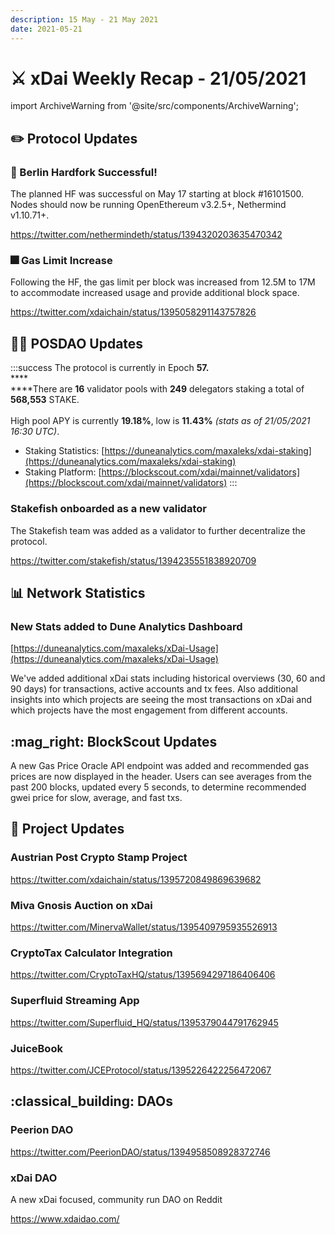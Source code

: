 ```yaml
---
description: 15 May - 21 May 2021
date: 2021-05-21
---
```


# ⚔️ xDai Weekly Recap - 21/05/2021

import ArchiveWarning from '@site/src/components/ArchiveWarning';

<ArchiveWarning />

## :pencil2: Protocol Updates

### :tada: Berlin Hardfork Successful!

The planned HF was successful on May 17 starting at block #16101500. Nodes should now be running OpenEthereum v3.2.5+, Nethermind v1.10.71+.

https://twitter.com/nethermindeth/status/1394320203635470342

### :fireworks: Gas Limit Increase

Following the HF, the gas limit per block was increased from 12.5M to 17M to accommodate increased usage and provide additional block space.

https://twitter.com/xdaichain/status/1395058291143757826

## 👷‍♀️ POSDAO Updates

:::success
The protocol is currently in Epoch **57.**\
****\
****There are **16** validator pools with **249** delegators staking a total of **568,553** STAKE.\
\
High pool APY is currently **19.18%**, low is **11.43%** _(stats as of 21/05/2021 16:30 UTC)_.

* Staking Statistics: [https://duneanalytics.com/maxaleks/xdai-staking](https://duneanalytics.com/maxaleks/xdai-staking)
* Staking Platform: [https://blockscout.com/xdai/mainnet/validators](https://blockscout.com/xdai/mainnet/validators)
:::

### Stakefish onboarded as a new validator

The Stakefish team was added as a validator to further decentralize the protocol.

https://twitter.com/stakefish/status/1394235551838920709

## 📊 Network Statistics

### New Stats added to Dune Analytics Dashboard

[https://duneanalytics.com/maxaleks/xDai-Usage](https://duneanalytics.com/maxaleks/xDai-Usage)

We've added additional xDai stats including historical overviews (30, 60 and 90 days) for transactions, active accounts and tx fees. Also additional insights into which projects are seeing the most transactions on xDai and which projects have the most engagement from different accounts.

## :mag\_right: BlockScout Updates

A new Gas Price Oracle API endpoint was added and recommended gas prices are now displayed in the header. Users can see averages from the past 200 blocks, updated every 5 seconds, to determine recommended gwei price for slow, average, and fast txs.

## :butterfly: Project Updates

### Austrian Post Crypto Stamp Project

https://twitter.com/xdaichain/status/1395720849869639682

### Miva Gnosis Auction on xDai

https://twitter.com/MinervaWallet/status/1395409795935526913

### CryptoTax Calculator Integration

https://twitter.com/CryptoTaxHQ/status/1395694297186406406

### Superfluid Streaming App

https://twitter.com/Superfluid_HQ/status/1395379044791762945

### JuiceBook

https://twitter.com/JCEProtocol/status/1395226422256472067

## :classical\_building: DAOs

### Peerion DAO

https://twitter.com/PeerionDAO/status/1394958508928372746

### xDai DAO

A new xDai focused, community run DAO on Reddit

https://www.xdaidao.com/
